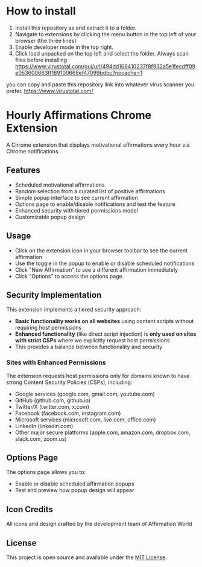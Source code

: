 # How to install

1. Install this repository as and extract it to a folder.
2. Navigate to extensions by clicking the menu button in the top left of your browser (the three lines)
3. Enable developer mode in the top right.
4. Click load unpacked on the top left and select the folder.
Always scan files before installing
https://www.virustotal.com/gui/url/494dd168410237f8f932a5e1fecdff09e053600663ff189100668ef47099bdbc?nocache=1

you can copy and paste this repository link into whatever virus scanner you prefer.
https://www.virustotal.com/

# Hourly Affirmations Chrome Extension

A Chrome extension that displays motivational affirmations every hour via Chrome notifications.

## Features

- Scheduled motivational affirmations
- Random selection from a curated list of positive affirmations
- Simple popup interface to see current affirmation
- Options page to enable/disable notifications and test the feature
- Enhanced security with tiered permissions model
- Customizable popup design

## Usage

- Click on the extension icon in your browser toolbar to see the current affirmation
- Use the toggle in the popup to enable or disable scheduled notifications
- Click "New Affirmation" to see a different affirmation immediately
- Click "Options" to access the options page

## Security Implementation

This extension implements a tiered security approach:

- **Basic functionality works on all websites** using content scripts without requiring host permissions
- **Enhanced functionality** (like direct script injection) is **only used on sites with strict CSPs** where we explicitly request host permissions
- This provides a balance between functionality and security

### Sites with Enhanced Permissions

The extension requests host permissions only for domains known to have strong Content Security Policies (CSPs), including:
- Google services (google.com, gmail.com, youtube.com)
- GitHub (github.com, github.io)
- Twitter/X (twitter.com, x.com)
- Facebook (facebook.com, instagram.com)
- Microsoft services (microsoft.com, live.com, office.com)
- LinkedIn (linkedin.com)
- Other major secure platforms (apple.com, amazon.com, dropbox.com, slack.com, zoom.us)

## Options Page

The options page allows you to:
- Enable or disable scheduled affirmation popups
- Test and preview how popup design will appear

## Icon Credits
All icons and design crafted by the development team of Affirmation World

## License

This project is open source and available under the [MIT License](LICENSE). 
